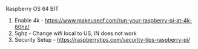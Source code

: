 Raspberry OS 64 BIT

1. Enable 4k - https://www.makeuseof.com/run-your-raspberry-pi-at-4k-60hz/
2. 5ghz - Change wifi local to US, IN does not work
3. Security Setup - https://raspberrytips.com/security-tips-raspberry-pi/